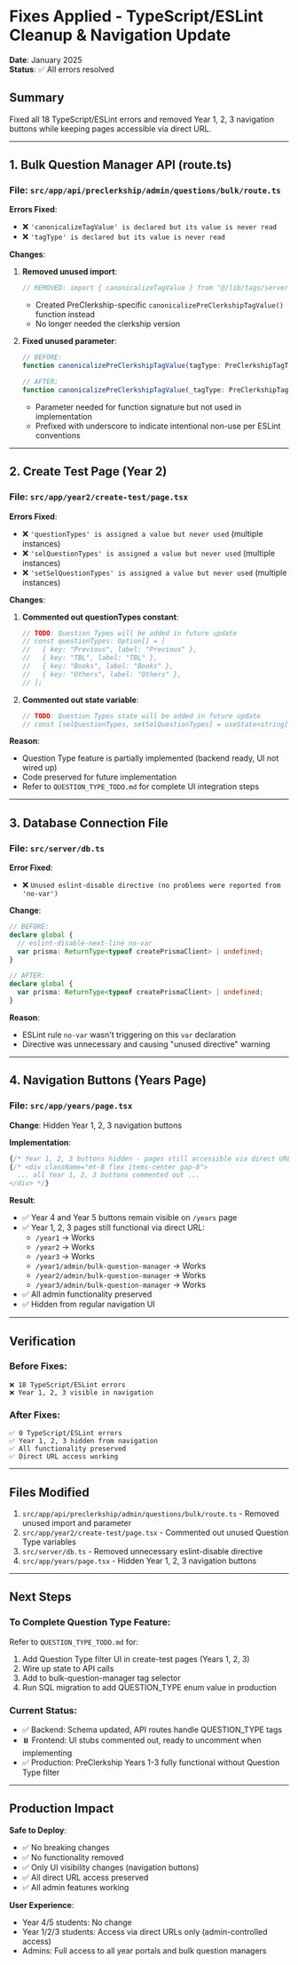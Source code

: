 # Fixes Applied - TypeScript/ESLint Cleanup & Navigation Update

**Date**: January 2025  
**Status**: ✅ All errors resolved

## Summary
Fixed all 18 TypeScript/ESLint errors and removed Year 1, 2, 3 navigation buttons while keeping pages accessible via direct URL.

---

## 1. Bulk Question Manager API (route.ts)

### File: `src/app/api/preclerkship/admin/questions/bulk/route.ts`

**Errors Fixed**:
- ❌ `'canonicalizeTagValue' is declared but its value is never read`
- ❌ `'tagType' is declared but its value is never read`

**Changes**:
1. **Removed unused import**:
   ```typescript
   // REMOVED: import { canonicalizeTagValue } from "@/lib/tags/server";
   ```
   - Created PreClerkship-specific `canonicalizePreClerkshipTagValue()` function instead
   - No longer needed the clerkship version

2. **Fixed unused parameter**:
   ```typescript
   // BEFORE:
   function canonicalizePreClerkshipTagValue(tagType: PreClerkshipTagType, value: string)
   
   // AFTER:
   function canonicalizePreClerkshipTagValue(_tagType: PreClerkshipTagType, value: string)
   ```
   - Parameter needed for function signature but not used in implementation
   - Prefixed with underscore to indicate intentional non-use per ESLint conventions

---

## 2. Create Test Page (Year 2)

### File: `src/app/year2/create-test/page.tsx`

**Errors Fixed**:
- ❌ `'questionTypes' is assigned a value but never used` (multiple instances)
- ❌ `'selQuestionTypes' is assigned a value but never used` (multiple instances)
- ❌ `'setSelQuestionTypes' is assigned a value but never used` (multiple instances)

**Changes**:
1. **Commented out questionTypes constant**:
   ```typescript
   // TODO: Question Types will be added in future update
   // const questionTypes: Option[] = [
   //   { key: "Previous", label: "Previous" },
   //   { key: "TBL", label: "TBL" },
   //   { key: "Books", label: "Books" },
   //   { key: "Others", label: "Others" },
   // ];
   ```

2. **Commented out state variable**:
   ```typescript
   // TODO: Question Types state will be added in future update
   // const [selQuestionTypes, setSelQuestionTypes] = useState<string[]>([]);
   ```

**Reason**: 
- Question Type feature is partially implemented (backend ready, UI not wired up)
- Code preserved for future implementation
- Refer to `QUESTION_TYPE_TODO.md` for complete UI integration steps

---

## 3. Database Connection File

### File: `src/server/db.ts`

**Error Fixed**:
- ❌ `Unused eslint-disable directive (no problems were reported from 'no-var')`

**Change**:
```typescript
// BEFORE:
declare global {
  // eslint-disable-next-line no-var
  var prisma: ReturnType<typeof createPrismaClient> | undefined;
}

// AFTER:
declare global {
  var prisma: ReturnType<typeof createPrismaClient> | undefined;
}
```

**Reason**:
- ESLint rule `no-var` wasn't triggering on this `var` declaration
- Directive was unnecessary and causing "unused directive" warning

---

## 4. Navigation Buttons (Years Page)

### File: `src/app/years/page.tsx`

**Change**: Hidden Year 1, 2, 3 navigation buttons

**Implementation**:
```typescript
{/* Year 1, 2, 3 buttons hidden - pages still accessible via direct URL */}
{/* <div className="mt-8 flex items-center gap-8">
  ... all Year 1, 2, 3 buttons commented out ...
</div> */}
```

**Result**:
- ✅ Year 4 and Year 5 buttons remain visible on `/years` page
- ✅ Year 1, 2, 3 pages still functional via direct URL:
  - `/year1` → Works
  - `/year2` → Works  
  - `/year3` → Works
  - `/year1/admin/bulk-question-manager` → Works
  - `/year2/admin/bulk-question-manager` → Works
  - `/year3/admin/bulk-question-manager` → Works
- ✅ All admin functionality preserved
- ✅ Hidden from regular navigation UI

---

## Verification

### Before Fixes:
```
❌ 18 TypeScript/ESLint errors
❌ Year 1, 2, 3 visible in navigation
```

### After Fixes:
```
✅ 0 TypeScript/ESLint errors
✅ Year 1, 2, 3 hidden from navigation
✅ All functionality preserved
✅ Direct URL access working
```

---

## Files Modified

1. `src/app/api/preclerkship/admin/questions/bulk/route.ts` - Removed unused import and parameter
2. `src/app/year2/create-test/page.tsx` - Commented out unused Question Type variables
3. `src/server/db.ts` - Removed unnecessary eslint-disable directive
4. `src/app/years/page.tsx` - Hidden Year 1, 2, 3 navigation buttons

---

## Next Steps

### To Complete Question Type Feature:
Refer to `QUESTION_TYPE_TODO.md` for:
1. Add Question Type filter UI in create-test pages (Years 1, 2, 3)
2. Wire up state to API calls
3. Add to bulk-question-manager tag selector
4. Run SQL migration to add QUESTION_TYPE enum value in production

### Current Status:
- ✅ Backend: Schema updated, API routes handle QUESTION_TYPE tags
- ⏸️ Frontend: UI stubs commented out, ready to uncomment when implementing
- ✅ Production: PreClerkship Years 1-3 fully functional without Question Type filter

---

## Production Impact

**Safe to Deploy**:
- ✅ No breaking changes
- ✅ No functionality removed
- ✅ Only UI visibility changes (navigation buttons)
- ✅ All direct URL access preserved
- ✅ All admin features working

**User Experience**:
- Year 4/5 students: No change
- Year 1/2/3 students: Access via direct URLs only (admin-controlled access)
- Admins: Full access to all year portals and bulk question managers
